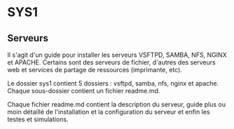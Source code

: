 # SYS1

## Serveurs

Il s'agit d'un guide pour installer les serveurs VSFTPD, SAMBA, NFS, NGINX et APACHE.
Certains sont des serveurs de fichier, d'autres des serveurs web et services de partage de ressources (imprimante, etc).

Le dossier sys1 contient 5 dossiers : vsftpd, samba, nfs, nginx et apache. Chaque sous-dossier contient un fichier readme.md.

Chaque fichier readme.md contient la description du serveur, guide plus ou moin détaillé de l'installation et la configuration du serveur et enfin les testes et simulations.